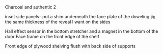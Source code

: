 Charcoal and authentic 2

inset side panels- put a shim underneath the face plate of the doweling jig the same thickness of the reveal I want on the sides 


Hall effect sensor in the bottom stretcher and a magnet in the bottom of the door
Face frame on the front edge of the shelf

Front edge of plywood shelving flush with back side of supports
